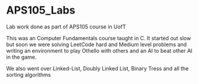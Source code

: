# APS105_Labs
Lab work done as part of APS105 course in UofT

This was an Computer Fundamentals course taught in C. 
It started out slow but soon we were solving LeetCode hard and Medium level problems and writing an environment to play Othello with others and an AI to beat other AI in the game. 

We also went over Linked-List, Doubly Linked List, Binary Tress and all the sorting algorithms
